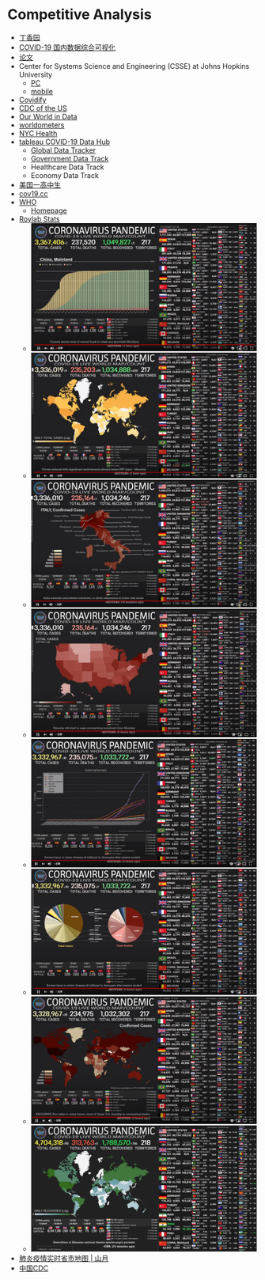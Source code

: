 # Competitive Analysis

- [丁香园](http://ncov.dxy.cn/ncovh5/view/pneumonia) 
- [COVID-19 国内数据综合可视化](https://ousheobin.github.io/covid-19-vis) 
- [论文](https://www.kesci.com/home/dataset/5e79c58d98d4a8002d2cb846) 
- Center for Systems Science and Engineering (CSSE) at Johns Hopkins University 
  - [PC](https://www.arcgis.com/apps/opsdashboard/index.html#/bda7594740fd40299423467b48e9ecf6) 
  - [mobile](https://www.arcgis.com/apps/opsdashboard/index.html#/85320e2ea5424dfaaa75ae62e5c06e61) 
- [Covidify](https://github.com/AaronWard/covidify) 
- [CDC of the US](https://www.cdc.gov/coronavirus/2019-ncov/covid-data/data-visualization.htm) 
- [Our World in Data](https://ourworldindata.org/coronavirus) 
- [worldometers](https://www.worldometers.info/coronavirus/#countries) 
- [NYC Health](https://www1.nyc.gov/site/doh/covid/covid-19-data.page) 
- [tableau COVID-19 Data Hub](https://www.tableau.com/covid-19-coronavirus-data-resources)
  - [Global Data Tracker](https://www.tableau.com/covid-19-coronavirus-data-resources/global-tracker) 
  - [Government Data Track](https://covid19tracker.health.ny.gov/views/NYS-COVID19-Tracker/NYSDOHCOVID-19Tracker-Map?%3Aembed=yes&%3Atoolbar=nI) 
  - Healthcare Data Track
  - Economy Data Track
- [美国一高中生](https://ncov2019.live/data) 
- [cov19.cc](https://cov19.cc/) 
- [WHO](https://covid19.who.int/) 
  - [Homepage](https://www.who.int/) 
- [Roylab Stats](https://www.youtube.com/watch?v=NMre6IAAAiU) 
  - ![](Annotation%202020-05-02%20021156.png)
  - ![](Annotation%202020-05-02%20021257.png)
  - ![](Annotation%202020-05-02%20021320.png)
  - ![](Annotation%202020-05-02%20021335.png)
  - ![](Annotation%202020-05-02%20021357.png)
  - ![](Annotation%202020-05-02%20021406.png)
  - ![](Annotation%202020-05-02%20021432.png)
  - ![](Annotation%202020-05-17%20212334.png)
- [肺炎疫情实时省市地图 | 山月](https://ncov.shanyue.tech/)
- [中国CDC](http://2019ncov.chinacdc.cn/2019-nCoV/)